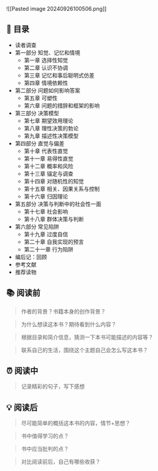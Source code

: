 ![[Pasted image 20240926100506.png]]
## 📑 目录
* 读者调查  
* 第一部分 知觉、记忆和情境  
	* 第一章 选择性知觉  
	* 第二章 认识不协调  
	* 第三章 记忆和事后聪明式仿差  
	* 第四章 情境依赖性  
* 第二部分 问题如何影响答案  
	* 第五章 可塑性  
	* 第六章 问题的措辞和框架的影响  
* 第三部分 决策模型  
	* 第七章 期望效用理论  
	* 第八章 理性决策的勃论  
	* 第九章 描述性决策模型  
* 第四部分 直觉与偏差  
	* 第十章 代表性直觉  
	* 第十一章 易得性直觉  
	* 第十二章 概率和风险  
	* 第十三章 锚定与调查  
	* 第十四章 对随机性的知觉  
	* 第十五章 相关、因果关系与控制  
	* 第十六章 归因理论  
* 第五部分 决策与判断中的社会性一面  
	* 第十七章 社会影响  
	* 第十八章 群体决策与判断  
* 第六部分 常见陷阱  
	* 第十九章 过度自信  
	* 第二十章 自我实现的预言  
	* 第二十一章 行为陷阱  
* 编后记：回顾  
* 参考文献  
* 推荐读物
## 📚 阅读前
> 作者的背景？书籍本身的创作背景？

> 为什么想读这本书？期待看到什么内容？

> 根据目录和简介信息，猜测一下本书可能描述的内容等？

> 联系自己的生活，围绕这个主题自己会怎么写这本书？
## ⏰ 阅读中
> 记录精彩的句子，写下感想
##  💡 阅读后
> 尽可能简单的概括这本书的内容，情节+思想？

> 书中值得学习的点？

> 书中应当批判的点？

> 对比阅读前后，自己有哪些收获？ 
